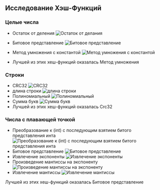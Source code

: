 ## Исследование Хэш-Функций

### Целые числа 
- Остаток от деления
![Остаток от делания](https://github.com/avarxx/Lab2024/blob/main/Hash/Hash/Plot/collisions_remainder.png?raw=true "Остаток от делания")
- Битовое представление
![Битовое представление](https://github.com/avarxx/Lab2024/blob/main/Hash/Hash/Plot/collisions_bit.png?raw=true "Битовое представление")
- Метод умножения с константой
![Метод умножения с константой](https://github.com/avarxx/Lab2024/blob/main/Hash/Hash/Plot/collisions_multiplication.png?raw=true "Метод умножения с константой")

- Лучшей из этих хеш-функций оказалась Метод умножения

### Строки
- CRC32
![CRC32](https://github.com/avarxx/Lab2024/blob/main/Hash/Hash/Plot/collisionsCrc32.png?raw=true "CRC32")
- длина строки
![длина строки](https://github.com/avarxx/Lab2024/blob/main/Hash/Hash/Plot/collisionsLenght.png?raw=true "длина строки")
- Полиномиальный
![Полиномиальный](https://github.com/avarxx/Lab2024/blob/main/Hash/Hash/Plot/collisionsPolynomial.png?raw=true "Полиномиальный")
- Сумма букв
![Сумма букв](https://github.com/avarxx/Lab2024/blob/main/Hash/Hash/Plot/collisionsSum.png?raw=true "Сумма букв")
- Лучшей из этих хеш-функций оказалась Crc32


### Числа с плавающей точкой 
- Преобразование к (int) c последующим взятием битого представления инта
![Преобразование к (int) c последующим взятием битого представления инта](https://github.com/avarxx/Lab2024/blob/main/Hash/Hash/Plot/collisionsToInt.png?raw=true "Преобразование к (int)")
- Битовое представление
![Битовое представление](https://github.com/avarxx/Lab2024/blob/main/Hash/Hash/Plot/collisionsBit.png?raw=true "Битовое представление")
- Извлечение экспоненты
![Извлечение экспоненты](https://github.com/avarxx/Lab2024/blob/main/Hash/Hash/Plot/collisionsExponent.png?raw=true "Извлечение экспоненты")
- Произведение мантиссы на экспоненту
![Произведение мантиссы на экспоненту](https://github.com/avarxx/Lab2024/blob/main/Hash/Hash/Plot/collisionsExponentMantissa.png?raw=true "Произведение мантиссы на экспоненту")
- Извлечение мантиссы
![Извлечение мантиссы](https://github.com/avarxx/Lab2024/blob/main/Hash/Hash/Plot/collisionsMantissa.png?raw=true "Извлечение мантиссы")

Лучшей из этих хеш-функций оказалась Битовое представление
